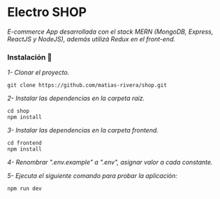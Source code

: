 # Electro SHOP

_E-commerce App desarrollada con el stack MERN (MongoDB, Express, ReactJS y NodeJS), además utilizá Redux en el front-end._

### Instalación 🔧

_1- Clonar el proyecto._

```
git clone https://github.com/matias-rivera/shop.git
```

_2- Instalar las dependencias en la carpeta raíz._

```
cd shop
npm install
```

_3- Instalar las dependencias en la carpeta frontend._

```
cd frontend
npm install
```

_4- Renombrar ".env.example" a ".env", asignar valor a cada constante._

_5- Ejecuta el siguiente comando para probar la aplicación:_
```
npm run dev
```
